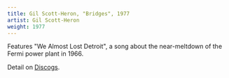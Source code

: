```yaml
---
title: Gil Scott-Heron, "Bridges", 1977
artist: Gil Scott-Heron
weight: 1977
---
```

Features "We Almost Lost Detroit", a song about the near-meltdown
of the Fermi power plant in 1966.

Detail on [Discogs](https://www.discogs.com/Gil-Scott-Heron-Brian-Jackson-Bridges/master/7864).
